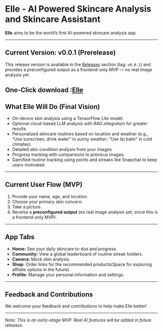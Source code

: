 # Elle - AI Powered Skincare Analysis and Skincare Assistant

**Elle** aims to be the world’s first AI-powered skincare analysis app.

---

## Current Version: v0.0.1 (Prerelease)

This release version is available in the [Releases](https://github.com/CedricMoriarty/ELLE-MVP/releases) section (tag: `v0.0.1`) and provides a preconfigured output as a frontend-only MVP — no real image analysis yet.

One-Click download :[Elle](https://github.com/CedricMoriarty/ELLE-MVP/releases/download/v0.0.1/ELLE-app-mvp.apk)
---

## What Elle Will Do (Final Vision)

- On-device skin analysis using a TensorFlow Lite model.
- Optional cloud-based LLM analysis with RAG integration for greater results.
- Personalized skincare routines based on location and weather (e.g., “Use sunscreen, drink water” in sunny weather; “Use lip balm” in cold climates).
- Detailed skin condition analysis from your images.
- Progress tracking with comparisons to previous images.
- Gamified routine tracking using points and streaks like Snapchat to keep users motivated.

---

## Current User Flow (MVP)

1. Provide your name, age, and location.
2. Choose your primary skin concern.
3. Take a picture.
4. Receive a **preconfigured output** (no real image analysis yet, since this is a frontend-only MVP).

---

## App Tabs

- **Home:** See your daily skincare to-dos and progress.
- **Community:** View a global leaderboard of routine streak holders.
- **Camera:** Mock skin analysis.
- **Shop:** Order links for the recommended products(Space for exploring affliate options in the future).
- **Profile:** Manage your personal information and settings.

---

## Feedback and Contributions

We welcome your feedback and contributions to help make Elle better!

---

*Note: This is an early-stage MVP. Real AI features will be added in future releases.*
